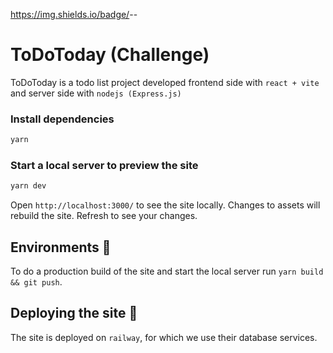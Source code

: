 https://img.shields.io/badge/<LABEL>-<MESSAGE>-<COLOR>
# ToDoToday (Challenge)


ToDoToday is a todo list project developed frontend side with `react + vite`
 and server side with `nodejs (Express.js)`

### Install dependencies

```bash
yarn
```

### Start a local server to preview the site

```bash
yarn dev
```

Open `http://localhost:3000/` to see the site locally. Changes to assets will
rebuild the site. Refresh to see your changes.

## Environments 🌳

To do a production build of the site and start the local server
run `yarn build && git push`.


## Deploying the site 🚀
The site is deployed on `railway`, for which we use their database services.